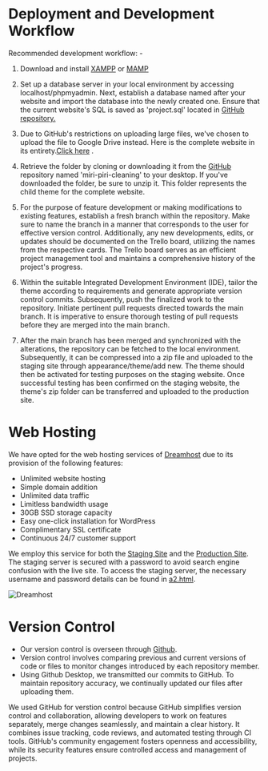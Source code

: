 # Deployment and Development Workflow


Recommended development workflow: - 

1. Download and install <a href="https://www.apachefriends.org/">XAMPP</a> or <a href="https://www.mamp.info/en/mamp/mac/">MAMP</a>

2. Set up a database server in your local environment by accessing localhost/phpmyadmin. Next, establish a database named after your website and import the database into the newly created one. Ensure that the current website's SQL is saved as 'project.sql' located in <a href="https://github.com/cp3402-students/cp3402-2022-1-site-teambrisbane2023">GitHub repository.</a>

3. Due to GitHub's restrictions on uploading large files, we've chosen to upload the file to Google Drive instead. Here is the complete website in its entirety.<a href="https://drive.google.com/file/d/1yTMgs9IGKYnFOw9PI_X0WhrwUsZXlija/view?usp=share_link">Click here</a> . 

4. Retrieve the folder by cloning or downloading it from the <a href="https://github.com/cp3402-students/cp3402-2022-1-site-teambrisbane2023.git">GitHub</a> repository named 'miri-piri-cleaning' to your desktop. If you've downloaded the folder, be sure to unzip it. This folder represents the child theme for the complete website.

5. For the purpose of feature development or making modifications to existing features, establish a fresh branch within the repository. Make sure to name the branch in a manner that corresponds to the user for effective version control. Additionally, any new developments, edits, or updates should be documented on the Trello board, utilizing the names from the respective cards. The Trello board serves as an efficient project management tool and maintains a comprehensive history of the project's progress.

6. Within the suitable Integrated Development Environment (IDE), tailor the theme according to requirements and generate appropriate version control commits. Subsequently, push the finalized work to the repository. Initiate pertinent pull requests directed towards the main branch. It is imperative to ensure thorough testing of pull requests before they are merged into the main branch.

7. After the main branch has been merged and synchronized with the alterations, the repository can be fetched to the local environment. Subsequently, it can be compressed into a zip file and uploaded to the staging site through appearance/theme/add new. The theme should then be activated for testing purposes on the staging website. Once successful testing has been confirmed on the staging website, the theme's zip folder can be transferred and uploaded to the production site.

# Web Hosting

We have opted for the web hosting services of <a href="https://www.dreamhost.com/">Dreamhost</a> due to its provision of the following features:
- Unlimited website hosting
- Simple domain addition
- Unlimited data traffic
- Limitless bandwidth usage
- 30GB SSD storage capacity
- Easy one-click installation for WordPress
- Complimentary SSL certificate
- Continuous 24/7 customer support

We employ this service for both the <a href="https://ramtha3dreampress.stage.site">Staging Site</a> and the <a href="https://ramtha3.dream.press">Production Site</a>. The staging server is secured with a password to avoid search engine confusion with the live site. To access the staging server, the necessary username and password details can be found in [a2.html](a2.html).

![Dreamhost](https://thumbs2.imgbox.com/de/d2/mL2rshUg_t.png)

# Version Control

- Our version control is overseen through [Github](https://github.com/cp3402-students/cp3402-2022-1-site-teambrisbane2023).
- Version control involves comparing previous and current versions of code or files to monitor changes introduced by each repository member.
- Using Github Desktop, we transmitted our commits to GitHub. To maintain repository accuracy, we continually updated our files after uploading them.

We used GitHub for verstion control because GitHub simplifies version control and collaboration, allowing developers to work on features separately, merge changes seamlessly, and maintain a clear history. It combines issue tracking, code reviews, and automated testing through CI tools. GitHub's community engagement fosters openness and accessibility, while its security features ensure controlled access and management of projects.
